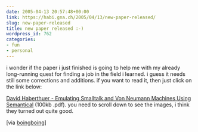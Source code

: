 ```yaml
---
date: 2005-04-13 20:57:48+00:00
link: https://habi.gna.ch/2005/04/13/new-paper-released/
slug: new-paper-released
title: new paper released :-)
wordpress_id: 762
categories:
- fun
- personal
---
```



i wonder if the paper i just finished is going to help me with my already long-running quest for finding a job in the field i learned. i guess it needs still some corrections and additions. if you want to read it, then just click on the link below:
  
[David Haberthuer - Emulating Smalltalk and Von Neumann Machines Using Semantical](https://habi.gna.ch/blog/images/habipaper.pdf) (100kb .pdf). you need to scroll down to see the images, i think they turned out quite good.



[via [boingboing](https://boingboing.net/2005/04/13/gpled_code_generates.html)]

